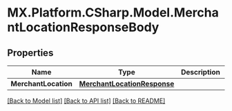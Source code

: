 # MX.Platform.CSharp.Model.MerchantLocationResponseBody

## Properties

Name | Type | Description | Notes
------------ | ------------- | ------------- | -------------
**MerchantLocation** | [**MerchantLocationResponse**](MerchantLocationResponse.md) |  | [optional] 

[[Back to Model list]](../README.md#documentation-for-models) [[Back to API list]](../README.md#documentation-for-api-endpoints) [[Back to README]](../README.md)


